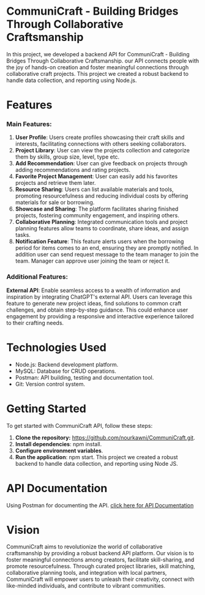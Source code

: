 # CommuniCraft	- Building	Bridges	Through	Collaborative	Craftsmanship
In this project, we developed a backend API for CommuniCraft - Building Bridges Through
Collaborative Craftsmanship. our API connects people with the joy of hands-on
creation and foster meaningful connections through collaborative craft projects. 
This project we created a robust backend to handle data collection, and reporting using Node.js.

# Features
### Main Features:

1. **User Profile**: Users create profiles showcasing their craft skills and interests, facilitating connections with others seeking collaborators.
2. **Project Library**: User can view the projects collection and categorize them by skills, group size, level, type etc.
3. **Add Recommendation**: User can give feedback on projects through adding recommendations and rating projects.
4. **Favorite Project Management**:  User can easily add his favorites projects and retrieve them later.
5. **Resource Sharing**: Users can list available materials and tools, promoting resourcefulness and reducing individual costs by offering materials for sale or borrowing.
6. **Showcase and Sharing**: The platform facilitates sharing finished projects, fostering community engagement, and inspiring others.
7. **Collaborative Planning**: Integrated communication tools and project planning features allow teams to coordinate, share ideas, and assign tasks.
8. **Notification Feature**: This feature alerts users when the borrowing period for items comes to an end, ensuring they are promptly notified. In addition user can send request message to the team manager to join the team. Manager can approve user joining the team or reject it.


###  Additional Features:


**External API**: Enable seamless access to a wealth of information and inspiration by integrating ChatGPT's external API. Users can leverage this feature to generate new project ideas, find solutions to common craft challenges, and obtain step-by-step guidance. This could enhance user engagement by providing a responsive and interactive experience tailored to their crafting needs.


# Technologies Used
* Node.js: Backend development platform.
* MySQL: Database for CRUD operations.
* Postman: API building, testing and documentation tool.
* Git: Version control system.

# Getting Started 
To get started with CommuniCraft API, follow these steps:
1. **Clone the repository:** https://github.com/nourkawni/CommuniCraft.git.
2. **Install dependencies**: npm install.
3. **Configure environment variables**.
4. **Run the application**: npm start.
This project we created a robust backend to handle data collection, and reporting using Node JS.

# API Documentation
Using Postman for documenting the API. [click here for API Documentation](https://martian-comet-904989.postman.co/workspace/Advanced-project~a34f0a14-f915-4dee-a434-eef38fb556ba/collection/33145521-b5344b50-7bfd-4d58-8fab-289060437902?action=share&creator=33145521)


# Vision
CommuniCraft aims to revolutionize the world of collaborative craftsmanship by providing a robust backend API platform. Our vision is to foster meaningful connections among creators, facilitate skill-sharing, and promote resourcefulness. Through curated project libraries, skill matching, collaborative planning tools, and integration with local partners, CommuniCraft will empower users to unleash their creativity, connect with like-minded individuals, and contribute to vibrant communities. 
